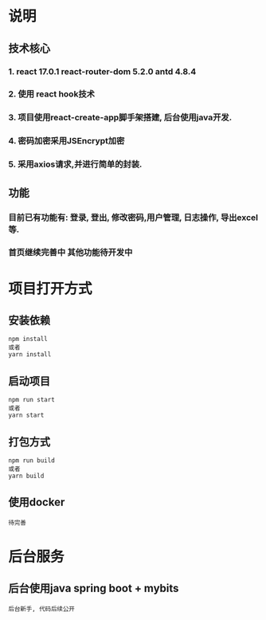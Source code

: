 # 说明
## 技术核心
### 1. react 17.0.1 react-router-dom 5.2.0  antd 4.8.4

### 2. 使用 react hook技术

### 3. 项目使用react-create-app脚手架搭建, 后台使用java开发.
### 4. 密码加密采用JSEncrypt加密

### 5. 采用axios请求,并进行简单的封装.

## 功能
### 目前已有功能有: 登录, 登出, 修改密码,用户管理, 日志操作, 导出excel等.
### 首页继续完善中 其他功能待开发中

# 项目打开方式
## 安装依赖
    npm install
    或者
    yarn install 
## 启动项目
    npm run start 
    或者
    yarn start

## 打包方式
    npm run build
    或者
    yarn build
## 使用docker
    待完善


# 后台服务
## 后台使用java spring boot + mybits
    后台新手, 代码后续公开
